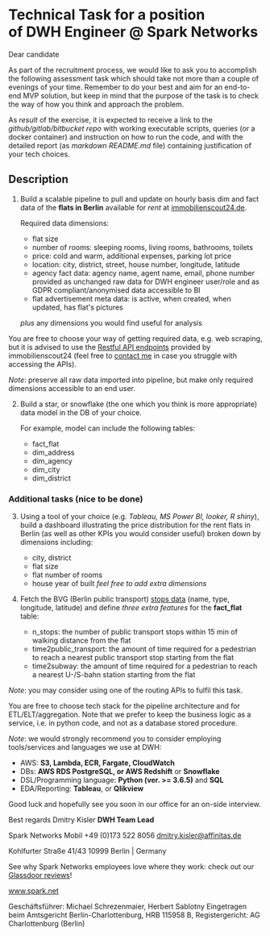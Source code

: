 # Technical Task for a position <br>of DWH Engineer @ Spark Networks

Dear candidate

As part of the recruitment process, we would like to ask you to accomplish the following assessment task which should take not more than a couple of evenings of your time. Remember to do your best and aim for an end-to-end MVP solution, but keep in mind that the purpose of the task is to check the way of how you think and approach the problem.

As <em>result</em> of the exercise, it is expected to receive a link to the <em>github/gitlab/bitbucket repo</em> with working executable scripts, queries (or a docker container) and instruction on how to run the code, and with the detailed report (as <em>markdown README.md</em> file) containing justification of your tech choices.

## Description

1. Build a scalable pipeline to pull and update on hourly basis dim and fact data of the <strong>flats in Berlin</strong> available for <em>rent</em> at <a href="https://www.immobilienscout24.de/Suche/S-T/Wohnung-Miete/Berlin/Berlin" target="_blank">immobilienscout24.de</a>.

    Required data dimensions:

    - flat size
    - number of rooms: sleeping rooms, living rooms, bathrooms, toilets
    - price: cold and warm, additional expenses, parking lot price
    - location: city, district, street, house number, longitude, latitude
    - agency fact data: agency name, agent name, email, phone number provided as unchanged raw data for DWH engineer user/role and as GDPR compliant/anonymised data accessible to BI
    - flat advertisement meta data: is active, when created, when updated, has flat's pictures
    <p><i>plus</i> any dimensions you would find useful for analysis

You are free to choose your way of getting required data, e.g. web scraping, but it is advised to use the <a href="https://api.immobilienscout24.de/" target="_blank">Restful API endpoints</a> provided by immobilienscout24 (feel free to <a href="mailto:dmitry.kisler@affinitas.de" target="_blank">contact me</a> in case you struggle with accessing the APIs).

<em>Note</em>: preserve all raw data imported into pipeline, but make only required dimensions accessible to an end user.

2. Build a star, or snowflake (the one which you think is more appropriate) data model in the DB of your choice.

    For example, model can include the following tables:

    - fact_flat
    - dim_address
    - dim_agency
    - dim_city
    - dim_district

### Additional tasks (nice to be done)
3. Using a tool of your choice (e.g. <em>Tableau, MS Power BI, looker, R shiny</em>), build a dashboard illustrating the price distribution for the rent flats in Berlin (as well as other KPIs you would consider useful) broken down by dimensions including:

    - city, district
    - flat size
    - flat number of rooms
    - house year of built
<em>feel free to add extra dimensions</em>

4. Fetch the BVG (Berlin public transport) <a href="https://daten.berlin.de/kategorie/verkehr" target="_blank">stops data</a> (name, type, longitude, latitude) and define <i>three extra features</i> for the <strong>fact_flat</strong> table:

    - n_stops: the number of public transport stops within 15 min of walking distance from the flat
    - time2public_transport: the amount of time required for a pedestrian to reach a nearest public transport stop starting from the flat
    - time2subway: the amount of time required for a pedestrian to reach a nearest U-/S-bahn station starting from the flat

<em>Note</em>: you may consider using one of the routing APIs to fulfil this task.

You are free to choose tech stack for the pipeline architecture and for ETL/ELT/aggregation. Note that we prefer to keep the business logic as a service, i.e. in python code, and not as a database stored procedure.

<em>Note</em>: we would strongly recommend you to consider employing tools/services and languages we use at DWH:
- AWS: <strong>S3, Lambda, ECR, Fargate, CloudWatch</strong>
- DBs: <strong>AWS RDS PostgreSQL, or AWS Redshift</strong> or <strong>Snowflake</strong>
- DSL/Programming language: <strong>Python (ver. >= 3.6.5)</strong> and <strong>SQL</strong>
- EDA/Reporting: <strong>Tableau</strong>, or <strong>Qlikview</strong>   

Good luck and hopefully see you soon in our office for an on-side interview.

<p>
Best regards
Dmitry Kisler
<strong>DWH Team Lead</strong>

<p>Spark Networks
Mobil +49 (0)173 522 8056
<a href="mailto:dmitry.kisler@affinitas.de" target="_blank">dmitry.kisler@affinitas.de</a>

<p>Kohlfurter Straße 41/43
10999 Berlin | Germany

See why Spark Networks employees love where they work: check out our <a href="https://www.glassdoor.com/Reviews/Spark-Networks-Reviews-E31363.htm" target="_balnk">Glassdoor reviews</a>!

<a href="mailto:www.spark.net" target="_blank">www.spark.net</a>

Geschäftsführer: Michael Schrezenmaier, Herbert Sablotny
Eingetragen beim Amtsgericht Berlin-Charlottenburg, HRB 115958 B, Registergericht: AG Charlottenburg (Berlin)    
